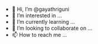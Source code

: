 - 👋 Hi, I’m @gayathriguni
- 👀 I’m interested in ...
- 🌱 I’m currently learning ...
- 💞️ I’m looking to collaborate on ...
- 📫 How to reach me ...

<!---
gayathriguni/gayathriguni is a ✨ special ✨ repository because its `README.md` (this file) appears on your GitHub profile.
You can click the Preview link to take a look at your changes.
--->
